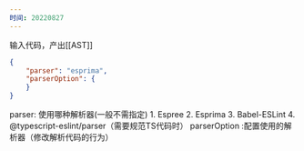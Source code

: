 ```yaml
---
时间: 20220827
---
```

输入代码，产出[[AST]] 

```json
{
	"parser": "esprima",
	"parserOption": {
	}
}
```
parser: 使用哪种解析器(一般不需指定)
	1. Espree
	2. Esprima 
	3. Babel-ESLint
	4. @typescript-eslint/parser（需要规范TS代码时）
parserOption :配置使用的解析器（修改解析代码的行为）